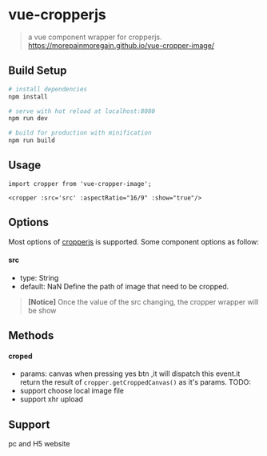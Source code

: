 # vue-cropperjs

> a vue component wrapper for cropperjs. https://morepainmoregain.github.io/vue-cropper-image/

## Build Setup

``` bash
# install dependencies
npm install

# serve with hot reload at localhost:8080
npm run dev

# build for production with minification
npm run build

```
## Usage

```
import cropper from 'vue-cropper-image';

<cropper :src='src' :aspectRatio="16/9" :show="true"/>
```
## Options
Most options of [cropperjs](https://github.com/fengyuanchen/cropperjs) is supported.
Some component options as follow:

#### src
  - type: String
  - default: NaN
  Define the path of image that need to be cropped.
> **[Notice]** Once the value of the src changing, the cropper wrapper will be show

## Methods

#### croped
  - params: canvas
  when pressing yes btn ,it will dispatch this event.it return the result of `cropper.getCroppedCanvas()` as it's params.
TODO:
- support choose local image file
- support xhr upload

## Support
pc and H5 website

